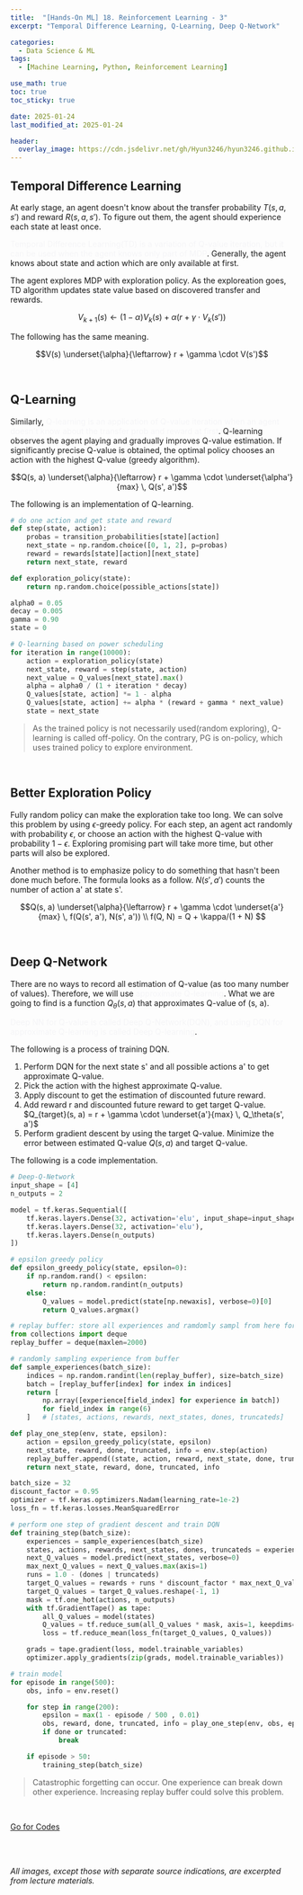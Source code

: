 ```yaml
---
title:  "[Hands-On ML] 18. Reinforcement Learning - 3"
excerpt: "Temporal Difference Learning, Q-Learning, Deep Q-Network"

categories:
  - Data Science & ML
tags:
  - [Machine Learning, Python, Reinforcement Learning]

use_math: true
toc: true
toc_sticky: true

date: 2025-01-24
last_modified_at: 2025-01-24

header:
  overlay_image: https://cdn.jsdelivr.net/gh/Hyun3246/hyun3246.github.io@master/image/overlay image/Hands-on ML.png
---
```

## Temporal Difference Learning
At early stage, an agent doesn't know about the transfer probability $T(s, a, s')$ and reward $R(s, a, s')$. To figure out them, the agent should experience each state at least once.

<span style="color:#F5F5F7">Temporal Difference Learning(TD) is a variation of Q-value iteration, but it can be used when the agent knows only part of MDP</span>. Generally, the agent knows about state and action which are only available at first.

The agent explores MDP with exploration policy. As the exploreation goes, TD algorithm updates state value based on discovered transfer and rewards.

$$V_{k+1}(s) \leftarrow (1 - \alpha)V_k(s) + \alpha(r + \gamma \cdot V_k(s'))$$

The following has the same meaning.

$$V(s) \underset{\alpha}{\leftarrow} r + \gamma \cdot V(s')$$

<br/>

## Q-Learning
Similarly, <span style="color:#F5F5F7">Q-learning is an application of Q-value iteration when an agent doesn't know about the transfer prob and reward at first</span>. Q-learning observes the agent playing and gradually improves Q-value estimation. If significantly precise Q-value is obtained, the optimal policy chooses an action with the highest Q-value (greedy algorithm).

$$Q(s, a) \underset{\alpha}{\leftarrow} r + \gamma \cdot \underset{\alpha'}{max} \, Q(s', a')$$

The following is an implementation of Q-learning.

```python
# do one action and get state and reward
def step(state, action):
    probas = transition_probabilities[state][action]
    next_state = np.random.choice([0, 1, 2], p=probas)
    reward = rewards[state][action][next_state]
    return next_state, reward

def exploration_policy(state):
    return np.random.choice(possible_actions[state])

alpha0 = 0.05
decay = 0.005
gamma = 0.90
state = 0

# Q-learning based on power scheduling
for iteration in range(10000):
    action = exploration_policy(state)
    next_state, reward = step(state, action)
    next_value = Q_values[next_state].max()
    alpha = alpha0 / (1 + iteration * decay)
    Q_values[state, action] *= 1 - alpha
    Q_values[state, action] += alpha * (reward + gamma * next_value)
    state = next_state
```

> As the trained policy is not necessarily used(random exploring), Q-learning is called off-policy. On the contrary, PG is on-policy, which uses trained policy to explore environment.

<br/>

## Better Exploration Policy
Fully random policy can make the exploration take too long. We can solve this problem by using $\epsilon$-greedy policy. For each step, an agent act randomly with probability $\epsilon$, or choose an action with the highest Q-value with probability $1-\epsilon$. Exploring promising part will take more time, but other parts will also be explored.

Another method is to emphasize policy to do something that hasn't been done much before. The formula looks as a follow. $N(s', a')$ counts the number of action a' at state s'.

$$Q(s, a) \underset{\alpha}{\leftarrow} r + \gamma \cdot \underset{a'}{max} \, f(Q(s', a'), N(s', a')) 
\\ f(Q, N) = Q + \kappa/(1 + N)
$$
 
<br/>

## Deep Q-Network
There are no ways to record all estimation of Q-value (as too many number of values). Therefore, we will use <span style="color:#F5F5F7">approximate Q-learning</span>. What we are going to find is a function $Q_\theta (s, a)$ that approximates Q-value of (s, a).

<span style="color:#F5F5F7">Deep NN for Q-value is called Deep Q-Network(DQN), and using DQN for approximate Q-learning is called Deep Q-learning</span>.

The following is a process of training DQN.

1. Perform DQN for the next state s' and all possible actions a' to get approximate Q-value.
2. Pick the action with the highest approximate Q-value.
3. Apply discount to get the estimation of discounted future reward.
4. Add reward r and discounted future reward to get target Q-value. <br/>
    $Q_{target}(s, a) = r + \gamma \cdot \underset{a'}{max} \, Q_\theta(s', a')$
5. Perform gradient descent by using the target Q-value. Minimize the error between estimated Q-value $Q(s, a)$ and target Q-value.

The following is a code implementation.

```python
# Deep-Q-Network
input_shape = [4]
n_outputs = 2

model = tf.keras.Sequential([
    tf.keras.layers.Dense(32, activation='elu', input_shape=input_shape),
    tf.keras.layers.Dense(32, activation='elu'),
    tf.keras.layers.Dense(n_outputs)
])

# epsilon greedy policy
def epsilon_greedy_policy(state, epsilon=0):
    if np.random.rand() < epsilon:
        return np.random.randint(n_outputs)
    else:
        Q_values = model.predict(state[np.newaxis], verbose=0)[0]
        return Q_values.argmax()

# replay buffer: store all experiences and ramdomly sampl from here for each training iteration
from collections import deque
replay_buffer = deque(maxlen=2000)

# randomly sampling experience from buffer
def sample_experiences(batch_size):
    indices = np.random.randint(len(replay_buffer), size=batch_size)
    batch = [replay_buffer[index] for index in indices]
    return [
        np.array([experience[field_index] for experience in batch])
        for field_index in range(6)
    ]   # [states, actions, rewards, next_states, dones, truncateds]

def play_one_step(env, state, epsilon):
    action = epsilon_greedy_policy(state, epsilon)
    next_state, reward, done, truncated, info = env.step(action)
    replay_buffer.append((state, action, reward, next_state, done, truncated))
    return next_state, reward, done, truncated, info 

batch_size = 32
discount_factor = 0.95
optimizer = tf.keras.optimizers.Nadam(learning_rate=1e-2)
loss_fn = tf.keras.losses.MeanSquaredError

# perform one step of gradient descent and train DQN
def training_step(batch_size):
    experiences = sample_experiences(batch_size)
    states, actions, rewards, next_states, dones, truncateds = experiences
    next_Q_values = model.predict(next_states, verbose=0)
    max_next_Q_values = next_Q_values.max(axis=1)
    runs = 1.0 - (dones | truncateds)  
    target_Q_values = rewards + runs * discount_factor * max_next_Q_values
    target_Q_values = target_Q_values.reshape(-1, 1)
    mask = tf.one_hot(actions, n_outputs)
    with tf.GradientTape() as tape:
        all_Q_values = model(states)
        Q_values = tf.reduce_sum(all_Q_values * mask, axis=1, keepdims=True)
        loss = tf.reduce_mean(loss_fn(target_Q_values, Q_values))

    grads = tape.gradient(loss, model.trainable_variables)
    optimizer.apply_gradients(zip(grads, model.trainable_variables))

# train model
for episode in range(500):
    obs, info = env.reset()

    for step in range(200):
        epsilon = max(1 - episode / 500 , 0.01)
        obs, reward, done, truncated, info = play_one_step(env, obs, epsilon)
        if done or truncated:
            break

    if episode > 50:
        training_step(batch_size)
```

> Catastrophic forgetting can occur. One experience can break down other experience. Increasing replay buffer could solve this problem.

<br/>

[Go for Codes](https://github.com/Hyun3246/Warehouse/blob/1da7a2d63240a3b2096e435549e7828f7abd43a1/Hands-On%20ML/Chapter_18_Reinforcement_Learning.ipynb)


<br/>
<br/>

*All images, except those with separate source indications, are excerpted from lecture materials.*
